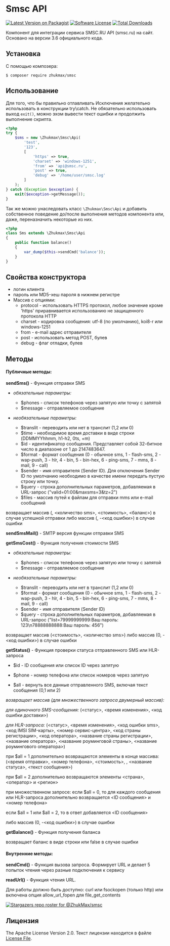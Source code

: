 # Smsc API
[![Latest Version on Packagist][ico-version]][link-packagist]
[![Software License][ico-license]](license.md)
[![Total Downloads][ico-downloads]][link-downloads]

Компонент для интеграции сервиса SMSC.RU API (smsc.ru) на сайт. Основано на версии 3.6 официального кода.

## Установка
С помощью композера:
```
$ composer require zhukmax/smsc
```

## Использование
Для того, что бы правильно отлавливать Исключения желательно использовать в конструкции try\catch. Не обязательно использовать выход `exit()`, можно эхом вывести текст ошибки и продолжить выполнение скрипта.
```php
<?php
try {
    $sms = new \Zhukmax\Smsc\Api(
        'test',
        '123',
        [
            'https' => true,
            'charset' => 'windows-1251',
            'from' => 'api@smsc.ru',
            'post' => true,
            'debug' => '/home/user/smsc.log'
        ]
    );
} catch (Exception $exception) {
    exit($exception->getMessage());
}
```
Так же можно унаследовать класс `\Zhukmax\Smsc\Api` и добавить собственное поведение до/после выполнения методов компонента или, даже, переназначить некоторые из них.
```php
<?php
class Sms extends \Zhukmax\Smsc\Api
{
    public function balance()
    {
        var_dump($this->sendCmd('balance'));
    }
}
```

## Свойства конструктора
* логин клиента
* пароль или MD5-хеш пароля в нижнем регистре
* Массив с опциями:
    * protocol - использовать HTTPS протокол, любое значение кроме 'https' приравнивается использованию не защищенного протокола HTTP
    * charset - кодировка сообщения: utf-8 (по умолчанию), koi8-r или windows-1251
    * from - e-mail адрес отправителя
    * post - использовать метод POST, булев
    * debug - флаг отладки, булев

## Методы
#### Публичные методы:
**sendSms()** - Функция отправки SMS

* _обязательные параметры:_
    - $phones - список телефонов через запятую или точку с запятой
    - $message - отправляемое сообщение

* _необязательные параметры:_
    - $translit - переводить или нет в транслит (1,2 или 0)
    - $time - необходимое время доставки в виде строки (DDMMYYhhmm, h1-h2, 0ts, +m)
    - $id - идентификатор сообщения. Представляет собой 32-битное число в диапазоне от 1 до 2147483647.
    - $format - формат сообщения (0 - обычное sms, 1 - flash-sms, 2 - wap-push, 3 - hlr, 4 - bin, 5 - bin-hex, 6 - ping-sms, 7 - mms, 8 - mail, 9 - call)
    - $sender - имя отправителя (Sender ID). Для отключения Sender ID по умолчанию необходимо в качестве имени
передать пустую строку или точку.
    - $query - строка дополнительных параметров, добавляемая в URL-запрос ("valid=01:00&maxsms=3&tz=2")
    - $files - массив путей к файлам для отправки mms или e-mail сообщений

возвращает массив (<id>, <количество sms>, <стоимость>, <баланс>) в случае успешной отправки
либо массив (<id>, -<код ошибки>) в случае ошибки
 
**sendSmsMail()** - SMTP версия функции отправки SMS

**getSmsCost()** - Функция получения стоимости SMS

* _обязательные параметры:_
    - $phones - список телефонов через запятую или точку с запятой
    - $message - отправляемое сообщение

* _необязательные параметры:_
    - $translit - переводить или нет в транслит (1,2 или 0)
    - $format - формат сообщения (0 - обычное sms, 1 - flash-sms, 2 - wap-push, 3 - hlr, 4 - bin, 5 - bin-hex, 6 - ping-sms, 7 - mms, 8 - mail, 9 - call)
    - $sender - имя отправителя (Sender ID)
    - $query - строка дополнительных параметров, добавляемая в URL-запрос ("list=79999999999:Ваш пароль: 123\n78888888888:Ваш пароль: 456")

возвращает массив (<стоимость>, <количество sms>) либо массив (0, -<код ошибки>) в случае ошибки

**getStatus()** - Функция проверки статуса отправленного SMS или HLR-запроса

- $id - ID cообщения или список ID через запятую

- $phone - номер телефона или список номеров через запятую

- $all - вернуть все данные отправленного SMS, включая текст сообщения (0,1 или 2)

_возвращает массив (для множественного запроса двумерный массив):_

_для одиночного SMS-сообщения:_
(<статус>, <время изменения>, <код ошибки доставки>)

_для HLR-запроса:_
(<статус>, <время изменения>, <код ошибки sms>, <код IMSI SIM-карты>, <номер сервис-центра>, <код страны регистрации>, <код оператора>,
<название страны регистрации>, <название оператора>, <название роуминговой страны>, <название роумингового оператора>)

при $all = 1 дополнительно возвращаются элементы в конце массива:
(<время отправки>, <номер телефона>, <стоимость>, <sender id>, <название статуса>, <текст сообщения>)

при $all = 2 дополнительно возвращаются элементы <страна>, <оператор> и <регион>

при множественном запросе:
если $all = 0, то для каждого сообщения или HLR-запроса дополнительно возвращается <ID сообщения> и <номер телефона>

если $all = 1 или $all = 2, то в ответ добавляется <ID сообщения>

либо массив (0, -<код ошибки>) в случае ошибки

**getBalance()** - Функция получения баланса

возвращает баланс в виде строки или false в случае ошибки

#### Внутренние методы:
**sendCmd()** - Функция вызова запроса. Формирует URL и делает 5 попыток чтения через разные подключения к сервису

**readUrl()** - Функция чтения URL.

Для работы должно быть доступно:
curl или fsockopen (только http) или включена опция allow_url_fopen для file_get_contents

    
[![Stargazers repo roster for @ZhukMax/smsc](https://reporoster.com/stars/ZhukMax/smsc)](https://github.com/ZhukMax/smsc/stargazers)

## Лицензия

The Apache License Version 2.0. Текст лицензии находится в файле [License File](license.md).

[ico-version]: https://img.shields.io/packagist/v/zhukmax/smsc.svg
[ico-license]: https://img.shields.io/badge/license-Apache%202-brightgreen.svg
[ico-downloads]: https://img.shields.io/packagist/dt/zhukmax/smsc.svg

[link-packagist]: https://packagist.org/packages/zhukmax/smsc
[link-downloads]: https://packagist.org/packages/zhukmax/smsc
